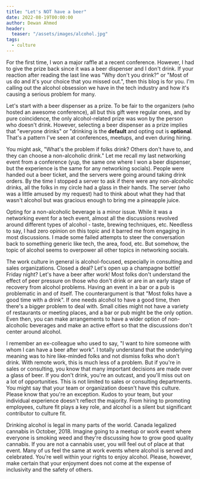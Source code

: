 ```yaml
---
title: "Let's NOT have a beer"
date: 2022-08-19T00:00:00
author: Dewan Ahmed
header:
  teaser: "/assets/images/alcohol.jpg"
tags:
  - culture
---
```


For the first time, I won a major raffle at a recent conference. However, I had to give the prize back since it was a beer dispenser and I don't drink. If your reaction after reading the last line was "Why don't you drink?" or "Most of us do and it's your choice that you missed out.", then this blog is for you. I'm calling out the alcohol obsession we have in the tech industry and how it's causing a serious problem for many.

Let's start with a beer dispenser as a prize. To be fair to the organizers (who hosted an awesome conference), all but this gift were regular ones, and by pure coincidence, the only alcohol-related prize was won by the person who doesn't drink. However, selecting a beer dispenser as a prize implies that "everyone drinks" or "drinking is the **default** and opting out is **optional**. That's a pattern I've seen at conferences, meetups, and even during hiring. 

You might ask, "What's the problem if folks drink? Others don't have to, and they can choose a non-alcoholic drink." Let me recall my last networking event from a conference (yup, the same one where I won a beer dispenser, but the experience is the same for any networking socials). People were handed out a beer ticket, and the servers were going around taking drink orders. By the time I stopped a server to ask if there were any non-alcoholic drinks, all the folks in my circle had a glass in their hands. The server (who was a little amused by my request) had to think about what they had that wasn't alcohol but was gracious enough to bring me a pineapple juice.  

Opting for a non-alcoholic beverage is a minor issue. While it was a networking event for a tech event, almost all the discussions revolved around different types of alcohol - taste, brewing techniques, etc. Needless to say, I had zero opinion on this topic and it barred me from engaging in most discussions. I made some failed attempts to steer the conversation back to something generic like tech, the area, food, etc. But somehow, the topic of alcohol seems to overpower all other topics in networking socials. 

The work culture in general is alcohol-focused, especially in consulting and sales organizations. Closed a deal? Let's open up a champagne bottle! Friday night? Let's have a beer after work! Most folks don't understand the effect of peer pressure on those who don't drink or are in an early stage of recovery from alcohol problems. Having an event in a bar or a pub is problematic in and of itself. The counterargument is that "Most folks have a good time with a drink". If one needs alcohol to have a good time, then there's a bigger problem to deal with. Small cities might not have a variety of restaurants or meeting places, and a bar or pub might be the only option. Even then, you can make arrangements to have a wider option of non-alcoholic beverages and make an active effort so that the discussions don't center around alcohol.

I remember an ex-colleague who used to say, "I want to hire someone with whom I can have a beer after work". I totally understand that the underlying meaning was to hire like-minded folks and not dismiss folks who don't drink. With remote work, this is much less of a problem. But if you're in sales or consulting, you know that many important decisions are made over a glass of beer. If you don't drink, you're an outcast, and you'll miss out on a lot of opportunities. This is not limited to sales or consulting departments. You might say that your team or organization doesn't have this culture. Please know that you're an exception. Kudos to your team, but your individual experience doesn't reflect the majority. From hiring to promoting employees, culture fit plays a key role, and alcohol is a silent but significant contributor to culture fit.

Drinking alcohol is legal in many parts of the world. Canada legalized cannabis in October, 2018. Imagine going to a meetup or work event where everyone is smoking weed and they're discussing how to grow good quality cannabis. If you are not a cannabis user, you will feel out of place at that event. Many of us feel the same at work events where alcohol is served and celebrated. You're well within your rights to enjoy alcohol. Please, however, make certain that your enjoyment does not come at the expense of inclusivity and the safety of others.
